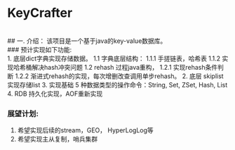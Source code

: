 # KeyCrafter
<br>
## 一. 介绍：
该项目是一个基于java的key-value数据库。<br>
### 预计实现如下功能:<br>
1. 底层dict字典实现存储数据。
  1.1 字典底层结构：
    1.1.1 手搓链表，哈希表
    1.1.2 实现哈希桶解决hash冲突问题
  1.2 rehash 过程java重构， 
    1.2.1 实现rehash条件判断
    1.2.2 渐进式rehash的实现，每次增删改查调用单步rehash。
2. 底层 skiplist 实现存储list
3. 实现基础 5 种数据类型的操作命令：String, Set, ZSet, Hash, List 
4. RDB 持久化实现，AOF重新实现

### 展望计划:<br>
1. 希望实现后续的stream，GEO， HyperLogLog等
2. 希望实现主从复制，哨兵集群
